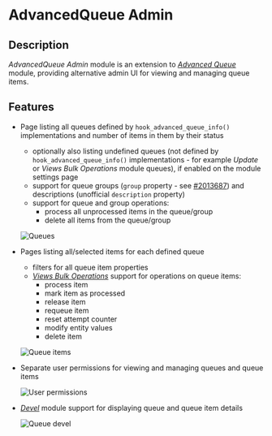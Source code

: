 # AdvancedQueue Admin

## Description

_AdvancedQueue Admin_ module is an extension to [_Advanced Queue_](https://www.drupal.org/project/advancedqueue) module, providing alternative admin UI for viewing and managing queue items.


## Features

* Page listing all queues defined by `hook_advanced_queue_info()` implementations and number of items in them by their status
  - optionally also listing undefined queues (not defined by `hook_advanced_queue_info()` implementations - for example _Update_ or _Views Bulk Operations_ module queues), if enabled on the module settings page
  - support for queue groups (`group` property - see [#2013687](https://www.drupal.org/node/2013687)) and descriptions (unofficial `description` property)
  - support for queue and group operations:
    - process all unprocessed items in the queue/group
    - delete all items from the queue/group

  ![Queues](http://i.imgur.com/3ZIdX9J.png "Queues")

* Pages listing all/selected items for each defined queue
  - filters for all queue item properties
  - [_Views Bulk Operations_](https://www.drupal.org/project/views_bulk_operations) support for operations on queue items:
    - process item
    - mark item as processed
    - release item
    - requeue item
    - reset attempt counter
    - modify entity values
    - delete item

  ![Queue items](http://i.imgur.com/981RVlt.png "Queue items")

* Separate user permissions for viewing and managing queues and queue items

  ![User permissions](http://i.imgur.com/yfuaGTd.png "User permissions")

* [_Devel_](https://www.drupal.org/project/devel) module support for displaying queue and queue item details

  ![Queue devel](http://i.imgur.com/snDU206.png "Queue devel")
